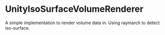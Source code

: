 # UnityIsoSurfaceVolumeRenderer
A simple implementation to render volume data in. Using raymarch to detect iso-surface.

